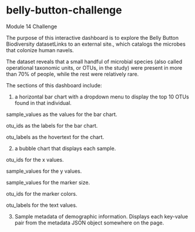 # belly-button-challenge
Module 14 Challenge

The purpose of this interactive dashboard is to explore the Belly Button Biodiversity datasetLinks to an external site., which catalogs the microbes that colonize human navels.

The dataset reveals that a small handful of microbial species (also called operational taxonomic units, or OTUs, in the study) were present in more than 70% of people, while the rest were relatively rare.

The sections of this dashboard include:

1. a horizontal bar chart with a dropdown menu to display the top 10 OTUs found in that individual.

sample_values as the values for the bar chart.

otu_ids as the labels for the bar chart.

otu_labels as the hovertext for the chart.

2.  a bubble chart that displays each sample.

otu_ids for the x values.

sample_values for the y values.

sample_values for the marker size.

otu_ids for the marker colors.

otu_labels for the text values.

3. Sample metadata of demographic information. Displays each key-value pair from the metadata JSON object somewhere on the page.

